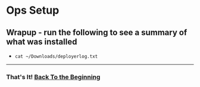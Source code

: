 # Ops Setup

## Wrapup - run the following to see a summary of what was installed

- ```cat ~/Downloads/deployerlog.txt```

---

### That's It! [Back To the Beginning](../README.md)
